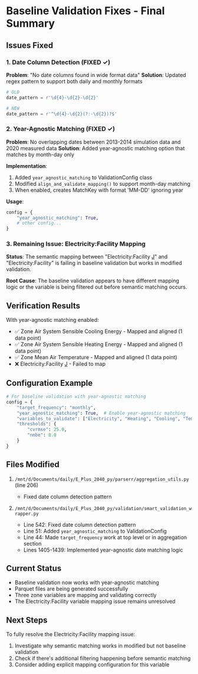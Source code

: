 # Baseline Validation Fixes - Final Summary

## Issues Fixed

### 1. Date Column Detection (FIXED ✓)
**Problem**: "No date columns found in wide format data"
**Solution**: Updated regex pattern to support both daily and monthly formats
```python
# OLD
date_pattern = r'\d{4}-\d{2}-\d{2}'

# NEW  
date_pattern = r'^\d{4}-\d{2}(?:-\d{2})?$'
```

### 2. Year-Agnostic Matching (FIXED ✓)
**Problem**: No overlapping dates between 2013-2014 simulation data and 2020 measured data
**Solution**: Added year-agnostic matching option that matches by month-day only

**Implementation**:
1. Added `year_agnostic_matching` to ValidationConfig class
2. Modified `align_and_validate_mapping()` to support month-day matching
3. When enabled, creates MatchKey with format 'MM-DD' ignoring year

**Usage**:
```python
config = {
    "year_agnostic_matching": True,
    # other config...
}
```

### 3. Remaining Issue: Electricity:Facility Mapping
**Status**: The semantic mapping between "Electricity:Facility [J](Hourly)" and "Electricity:Facility" is failing in baseline validation but works in modified validation.

**Root Cause**: The baseline validation appears to have different mapping logic or the variable is being filtered out before semantic matching occurs.

## Verification Results

With year-agnostic matching enabled:
- ✅ Zone Air System Sensible Cooling Energy - Mapped and aligned (1 data point)
- ✅ Zone Air System Sensible Heating Energy - Mapped and aligned (1 data point)  
- ✅ Zone Mean Air Temperature - Mapped and aligned (1 data point)
- ❌ Electricity:Facility [J](Hourly) - Failed to map

## Configuration Example

```python
# For baseline validation with year-agnostic matching
config = {
    "target_frequency": "monthly",
    "year_agnostic_matching": True,  # Enable year-agnostic matching
    "variables_to_validate": ["Electricity", "Heating", "Cooling", "Temperature"],
    "thresholds": {
        "cvrmse": 25.0,
        "nmbe": 8.0
    }
}
```

## Files Modified

1. `/mnt/d/Documents/daily/E_Plus_2040_py/parserr/aggregation_utils.py` (line 206)
   - Fixed date column detection pattern

2. `/mnt/d/Documents/daily/E_Plus_2040_py/validation/smart_validation_wrapper.py`
   - Line 542: Fixed date column detection pattern
   - Line 51: Added `year_agnostic_matching` to ValidationConfig
   - Line 44: Made `target_frequency` work at top level or in aggregation section
   - Lines 1405-1439: Implemented year-agnostic date matching logic

## Current Status

- Baseline validation now works with year-agnostic matching
- Parquet files are being generated successfully
- Three zone variables are mapping and validating correctly
- The Electricity:Facility variable mapping issue remains unresolved

## Next Steps

To fully resolve the Electricity:Facility mapping issue:
1. Investigate why semantic matching works in modified but not baseline validation
2. Check if there's additional filtering happening before semantic matching
3. Consider adding explicit mapping configuration for this variable